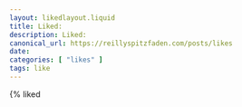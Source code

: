```yaml
---
layout: likedlayout.liquid
title: Liked: 
description: Liked: 
canonical_url: https://reillyspitzfaden.com/posts/likes
date: 
categories: [ "likes" ]
tags: like
---
```


{% liked <url> <title> %}
